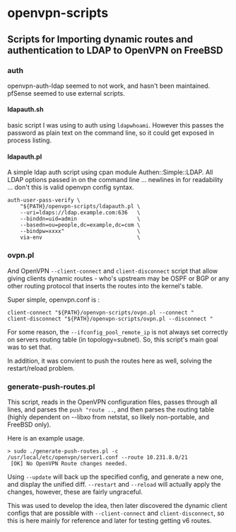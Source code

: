 # openvpn-scripts

## Scripts for Importing dynamic routes and authentication to LDAP to OpenVPN on FreeBSD

### auth

openvpn-auth-ldap seemed to not work, and hasn't been maintained.  pfSense seemed to use 
external scripts.  

#### ldapauth.sh

basic script I was using to auth using `ldapwhoami`.  However this passes the password as 
plain text on the command line, so it could get exposed in process listing.

#### ldapauth.pl

A simple ldap auth script using cpan module Authen::Simple::LDAP. All LDAP options passed in on 
the command line ... newlines in for readability ... don't this is valid openvpn config syntax.

```
auth-user-pass-verify \
    "${PATH}/openvpn-scripts/ldapauth.pl \
    --uri=ldaps://ldap.example.com:636   \
    --binddn=uid=admin                   \
    --basedn=ou=people,dc=example,dc=com \
    --bindpw=xxxx"                       \
    via-env                              \

```

### ovpn.pl

And OpenVPN  `--client-connect` and `client-disconnect` script that allow giving clients 
dynamic routes - who's upstream may be OSPF or BGP or any other routing protocol that inserts
the routes into the kernel's table.

Super simple, openvpn.conf is :

```
client-connect "${PATH}/openvpn-scripts/ovpn.pl --connect "
client-disconnect "${PATH}/openvpn-scripts/ovpn.pl --disconnect "
```

For some reason, the `--ifconfig_pool_remote_ip` is not always set correctly on 
servers routing table (in topology=subnet).  So, this script's main goal was to set that.

In addition, it was convient to push the routes here as well, solving the restart/reload 
problem.

### generate-push-routes.pl

This script, reads in the OpenVPN configuration files, passes through all lines, and parses
the `push "route ..`, and then parses the routing table (highly dependent on --libxo from netstat,
so likely non-portable, and FreeBSD only).

Here is an example usage.

```
> sudo ./generate-push-routes.pl -c /usr/local/etc/openvpn/server1.conf --route 10.231.8.0/21
 [OK] No OpenVPN Route changes needed.

```

Using `--update` will back up the specified config, and generate a new one, and display
the unified diff. `--restart` and `--reload` will actually apply the changes, however, these
are fairly ungraceful.

This was used to develop the idea, then later discovered the dynamic client configs that are 
possible with `--client-connect` and `client-disconnect`, so this is here mainly for reference
and later for testing getting v6 routes.


